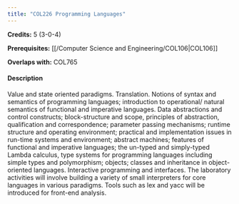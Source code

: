 ```yaml
---
title: "COL226 Programming Languages"
---
```

**Credits:** 5 (3-0-4)

**Prerequisites:** [[/Computer Science and Engineering/COL106|COL106]]

**Overlaps with:** COL765

#### Description
Value and state oriented paradigms. Translation. Notions of syntax and semantics of programming languages; introduction to operational/ natural semantics of functional and imperative languages. Data abstractions and control constructs; block-structure and scope, principles of abstraction, qualification and correspondence; parameter passing mechanisms; runtime structure and operating environment; practical and implementation issues in run-time systems and environment; abstract machines; features of functional and imperative languages; the un-typed and simply-typed Lambda calculus, type systems for programming languages including simple types and polymorphism; objects; classes and inheritance in object-oriented languages. Interactive programming and interfaces. The laboratory activities will involve building a variety of small interpreters for core languages in various paradigms. Tools such as lex and yacc will be introduced for front-end analysis.